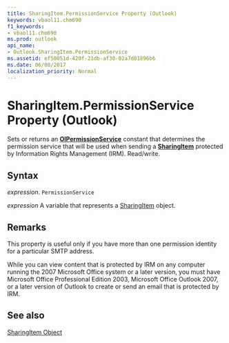 ```yaml
---
title: SharingItem.PermissionService Property (Outlook)
keywords: vbaol11.chm690
f1_keywords:
- vbaol11.chm690
ms.prod: outlook
api_name:
- Outlook.SharingItem.PermissionService
ms.assetid: ef50051d-420f-21db-af30-02a7d01896b6
ms.date: 06/08/2017
localization_priority: Normal
---
```



# SharingItem.PermissionService Property (Outlook)

Sets or returns an  **[OlPermissionService](Outlook.OlPermissionService.md)** constant that determines the permission service that will be used when sending a **[SharingItem](Outlook.SharingItem.md)** protected by Information Rights Management (IRM). Read/write.


## Syntax

_expression_. `PermissionService`

_expression_ A variable that represents a [SharingItem](./Outlook.SharingItem.md) object.


## Remarks

This property is useful only if you have more than one permission identity for a particular SMTP address. 

While you can view content that is protected by IRM on any computer running the 2007 Microsoft Office system or a later version, you must have Microsoft Office Professional Edition 2003, Microsoft Office Outlook 2007, or a later version of Outlook to create or send an email that is protected by IRM.


## See also


[SharingItem Object](Outlook.SharingItem.md)

